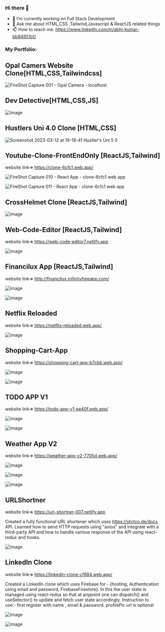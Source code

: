 ### Hi there 👋

- 🔭 I’m currently working on Full Stack Development
- 💬 Ask me about HTML,CSS ,Tailwind,Javascript & ReactJS related things
- 📫 How to reach me: https://www.linkedin.com/in/abhi-kumar-bb84851b1/


### My Portfolio:

## Opal Camers Website Clone[HTML,CSS,Tailwindcss]

![FireShot Capture 001 - Opal Camera - localhost](https://user-images.githubusercontent.com/58290134/216694115-ee0c18de-8ec1-4bfc-b565-72185e633534.png)

## Dev Detective[HTML,CSS,JS]

![image](https://user-images.githubusercontent.com/58290134/224487907-b3cf5c53-3a4e-4ba7-a5c6-4f21cceecea5.png)


## Hustlers Uni 4.0 Clone [HTML,CSS]

![Screenshot 2023-03-12 at 19-18-41 Hustler's Uni 5 0](https://user-images.githubusercontent.com/58290134/224549075-6ad6fd27-ee90-4fa9-a245-1fe6954ca25f.png)


## Youtube-Clone-FrontEndOnly [ReactJS,Tailwind]
website link=> https://clone-6cfc1.web.app/

![FireShot Capture 010 - React App - clone-6cfc1 web app](https://user-images.githubusercontent.com/58290134/236137013-43b9bf27-5a85-45db-a6b8-5a901443964c.png)


![FireShot Capture 011 - React App - clone-6cfc1 web app](https://user-images.githubusercontent.com/58290134/236137084-8182ee89-f429-469e-82cf-bb77b1e6dd03.png)


## CrossHelmet Clone [ReactJS,Tailwind]

![image](https://user-images.githubusercontent.com/58290134/235601846-1ca93f0b-b218-4ea5-8c27-28009a20a2a7.png)


## Web-Code-Editor [ReactJS,Tailwind]
website link=> https://web-code-editor7.netlify.app

![image](https://user-images.githubusercontent.com/58290134/235593870-0ae1de6d-4d73-40bd-b8ce-3b013512bf4f.png)


## Financilux App [ReactJS,Tailwind]
website link=> http://financilux.infinityfreeapp.com/

![image](https://user-images.githubusercontent.com/58290134/235370443-64e59e43-ea02-4a5d-a9c6-478ab19f990e.png)


![image](https://user-images.githubusercontent.com/58290134/235370462-72475942-ad1e-415a-b78c-ba9066d323dc.png)

## Netflix Reloaded

website link=> https://netflix-reloaded.web.app/

![image](https://github.com/abhistark007/Netflix-Reloaded/assets/58290134/547a7df0-66f8-4bdd-83ba-0d1e50bcaccd)


## Shopping-Cart-App

website link=> https://shopping-cart-app-b7cbb.web.app/

![image](https://github.com/abhistark007/Shopping-Cart-App/assets/58290134/409e687d-38a8-4b9b-a320-1ad479b86297)


![image](https://github.com/abhistark007/Shopping-Cart-App/assets/58290134/5fc6bd90-4e1c-4682-990e-f2e954dc679d)


## TODO APP V1

website link=> https://todo-app-v1-ee40f.web.app/

![image](https://github.com/abhistark007/TODO-APP/assets/58290134/9e1cafdc-878f-41c7-9ad7-ef279c6beadf)


![image](https://github.com/abhistark007/TODO-APP/assets/58290134/fe0a7db6-2c2c-45de-83ed-41c169c4cd21)



## Weather App V2
 
website link=> https://weather-app-v2-7705d.web.app/

![image](https://github.com/abhistark007/Weather-App-v2/assets/58290134/cef0e32d-01d4-4834-b567-b34c9225f65b)


![image](https://github.com/abhistark007/Weather-App-v2/assets/58290134/3cd99444-f4ad-41a1-843f-c2255998f6a9)


![image](https://github.com/abhistark007/Weather-App-v2/assets/58290134/917bfff0-44be-43d5-ac97-7c43c6ec69cc)


## URLShortner

website link=> https://url-shortner-007.netlify.app

Created a fully functional URL shortener which uses https://shrtco.de/docs API. Learned how to send HTTP requests using "axios" and integrate with a third-party API and how to handle various response of the API using react-redux and hooks.

![image](https://github.com/abhistark007/URLShortner/assets/58290134/a64129c9-e694-4511-8846-9c78610a7df4)


## LinkedIn Clone

website link=> https://linkedin-clone-cf684.web.app/

Created a LinkedIn clone which uses Firebase for - {hosting, Authentication using email and password, FirebaseFirestore}. In this the user state is managed using react-redux so that at anypoint one can dispatch() and useSelector() to update and fetch user state accordingly. 
Instruction to use:- first register with name , email & password. profilePic url is optional


![image](https://github.com/abhistark007/linkedin-clone/assets/58290134/3ba9cf18-cf59-4116-948e-8feeab9e02ff)

![image](https://github.com/abhistark007/linkedin-clone/assets/58290134/3031a4df-fbaa-4d92-b3cb-bd0dd1589a7b)
